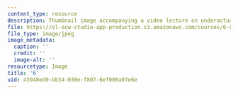 ```yaml
---
content_type: resource
description: Thumbnail image accompanying a video lecture on underactuated robotics.
file: https://ol-ocw-studio-app-production.s3.amazonaws.com/courses/6-832-underactuated-robotics-spring-2009/43948ed0bb34038ef8076ef000a07e6e_6.jpg
file_type: image/jpeg
image_metadata:
  caption: ''
  credit: ''
  image-alt: ''
resourcetype: Image
title: '6'
uid: 43948ed0-bb34-038e-f807-6ef000a07e6e
---
```

